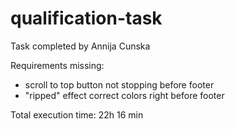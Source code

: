 # qualification-task
Task completed by Annija Cunska

Requirements missing:
* scroll to top button not stopping before footer
* "ripped" effect correct colors right before footer

Total execution time: 22h 16 min
